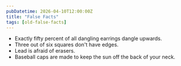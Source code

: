 ```yaml
---
pubDatetime: 2026-04-10T12:00:00Z
title: "False Facts"
tags: [old-false-facts]
---
```


- Exactly fifty percent of all dangling earrings dangle upwards.
- Three out of six squares don't have edges.
- Lead is afraid of erasers.
- Baseball caps are made to keep the sun off the back of your neck.
